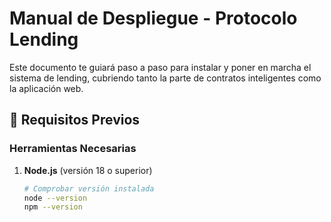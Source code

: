# Manual de Despliegue - Protocolo Lending

Este documento te guiará paso a paso para instalar y poner en marcha el sistema de lending, cubriendo tanto la parte de contratos inteligentes como la aplicación web.

## 📌 Requisitos Previos

### Herramientas Necesarias

1. **Node.js** (versión 18 o superior)
   ```bash
   # Comprobar versión instalada
   node --version
   npm --version

